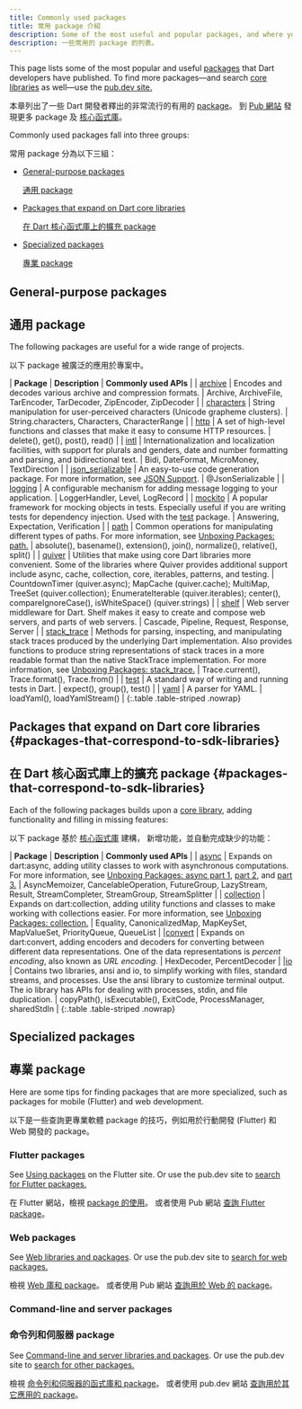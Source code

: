 ```yaml
---
title: Commonly used packages
title: 常用 package 介紹
description: Some of the most useful and popular packages, and where you can learn more.
description: 一些常用的 package 的列表。
---
```


This page lists some of the most popular and useful
[packages](/guides/packages) that Dart developers have published.
To find more packages—and search [core libraries](/guides/libraries)
as well—use the [pub.dev site.]({{site.pub}})

本章列出了一些 Dart 開發者釋出的非常流行的有用的 [package](/guides/packages)。
到 [Pub 網站]({{site.pub}}) 發現更多 package 及 [核心函式庫](/guides/libraries)。

Commonly used packages fall into three groups:

常用 package 分為以下三組：

* [General-purpose packages](#general-purpose-packages)

  [通用 package](#general-purpose-packages)

* [Packages that expand on Dart core libraries](#packages-that-correspond-to-sdk-libraries)
  
  [在 Dart 核心函式庫上的擴充 package](#packages-that-correspond-to-sdk-libraries)

* [Specialized packages](#specialized-packages)
  
  [專業 package](#specialized-packages)

## General-purpose packages

## 通用 package

The following packages are useful for a wide range of projects.

以下 package 被廣泛的應用於專案中。

| **Package** | **Description** | **Commonly used APIs** |
| [archive]({{site.pub-pkg}}/archive) | Encodes and decodes various archive and compression formats. | Archive, ArchiveFile, TarEncoder, TarDecoder, ZipEncoder, ZipDecoder |
| [characters]({{site.pub-pkg}}/characters) | String manipulation for user-perceived characters (Unicode grapheme clusters). | String.characters, Characters, CharacterRange |
| [http]({{site.pub-pkg}}/http) | A set of high-level functions and classes that make it easy to consume HTTP resources. | delete(), get(), post(), read() |
| [intl]({{site.pub-pkg}}/intl) | Internationalization and localization facilities, with support for plurals and genders, date and number formatting and parsing, and bidirectional text. | Bidi, DateFormat, MicroMoney, TextDirection |
| [json_serializable]({{site.pub-pkg}}/json_serializable) | An easy-to-use code generation package. For more information, see [JSON Support](/guides/json). | @JsonSerializable |
| [logging]({{site.pub-pkg}}/logging) | A configurable mechanism for adding message logging to your application. | LoggerHandler, Level, LogRecord |
| [mockito]({{site.pub-pkg}}/mockito) | A popular framework for mocking objects in tests. Especially useful if you are writing tests for dependency injection. Used with the [test]({{site.pub-pkg}}/test) package. | Answering, Expectation, Verification |
| [path]({{site.pub-pkg}}/path) | Common operations for manipulating different types of paths. For more information, see [Unboxing Packages: path.]({{site.news}}/2016/06/unboxing-packages-path.html) | absolute(), basename(), extension(), join(), normalize(), relative(), split() |
| [quiver]({{site.pub-pkg}}/quiver) | Utilities that make using core Dart libraries more convenient. Some of the libraries where Quiver provides additional support include async, cache, collection, core, iterables, patterns, and testing. | CountdownTimer (quiver.async); MapCache (quiver.cache); MultiMap, TreeSet (quiver.collection); EnumerateIterable (quiver.iterables); center(), compareIgnoreCase(), isWhiteSpace() (quiver.strings)  |
| [shelf]({{site.pub-pkg}}/shelf) | Web server middleware for Dart. Shelf makes it easy to create and compose web servers, and parts of web servers. | Cascade, Pipeline, Request, Response, Server |
| [stack_trace]({{site.pub-pkg}}/stack_trace) | Methods for parsing, inspecting, and manipulating stack traces produced by the underlying Dart implementation. Also provides functions to produce string representations of stack traces in a more readable format than the native StackTrace implementation. For more information, see [Unboxing Packages: stack_trace.]({{site.news}}/2016/01/unboxing-packages-stacktrace.html) | Trace.current(), Trace.format(), Trace.from() |
| [test]({{site.pub-pkg}}/test) | A standard way of writing and running tests in Dart. | expect(), group(), test() |
| [yaml]({{site.pub-pkg}}/yaml) | A parser for YAML. | loadYaml(), loadYamlStream() |
{:.table .table-striped .nowrap}


## Packages that expand on Dart core libraries {#packages-that-correspond-to-sdk-libraries}

## 在 Dart 核心函式庫上的擴充 package {#packages-that-correspond-to-sdk-libraries}

Each of the following packages builds upon a [core library](/guides/libraries),
adding functionality and filling in missing features:

以下 package 基於 [核心函式庫](/guides/libraries) 建構，
新增功能，並自動完成缺少的功能：

| **Package** | **Description** | **Commonly used APIs** |
| [async]({{site.pub-pkg}}/async) | Expands on dart:async, adding utility classes to work with asynchronous computations. For more information, see [Unboxing Packages: async part 1]({{site.news}}/2016/03/unboxing-packages-async-part-1.html), [part 2]({{site.news}}/2016/03/unboxing-packages-async-part-2.html), and [part 3.]({{site.news}}/2016/04/unboxing-packages-async-part-3.html) | AsyncMemoizer, CancelableOperation, FutureGroup, LazyStream, Result, StreamCompleter, StreamGroup, StreamSplitter |
| [collection]({{site.pub-pkg}}/collection) | Expands on dart:collection, adding utility functions and classes to make working with collections easier. For more information, see [Unboxing Packages: collection.]({{site.news}}/2016/01/unboxing-packages-collection.html) | Equality, CanonicalizedMap, MapKeySet, MapValueSet, PriorityQueue, QueueList |
|[convert]({{site.pub-pkg}}/convert) | Expands on dart:convert, adding encoders and decoders for converting between different data representations. One of the data representations is _percent encoding_, also known as _URL encoding_. | HexDecoder, PercentDecoder |
|[io]({{site.pub-pkg}}/io) | Contains two libraries, ansi and io, to simplify working with files, standard streams, and processes. Use the ansi library to customize terminal output. The io library has APIs for dealing with processes, stdin, and file duplication. |  copyPath(), isExecutable(), ExitCode, ProcessManager, sharedStdIn |
{:.table .table-striped .nowrap}


## Specialized packages

## 專業 package

Here are some tips for finding packages that are more specialized,
such as packages for mobile (Flutter) and web development.

以下是一些查詢更專業軟體 package 的技巧，例如用於行動開發 (Flutter) 和 Web 開發的 package。


### Flutter packages

See [Using packages]({{site.flutter-docs}}/development/packages-and-plugins/using-packages)
on the Flutter site.
Or use the pub.dev site to [search for Flutter packages.]({{site.pub}}/flutter)

在 Flutter 網站，檢視 [package 的使用]({{site.flutter-docs}}/development/packages-and-plugins/using-packages)。
或者使用 Pub 網站 [查詢 Flutter package]({{site.pub}}/flutter)。

### Web packages

See [Web libraries and packages](/web/libraries).
Or use the pub.dev site to [search for web packages.]({{site.pub}}/web)

檢視 [Web 庫和 package](/web/libraries)。
或者使用 Pub 網站 [查詢用於 Web 的 package]({{site.pub}}/web)。

### Command-line and server packages

### 命令列和伺服器 package

See [Command-line and server libraries and packages](/server/libraries).
Or use the pub.dev site to [search for other packages.]({{site.pub}})

檢視 [命令列和伺服器的函式庫和 package](/server/libraries)。
或者使用 pub.dev 網站 [查詢用於其它應用的 package]({{site.pub}})。
